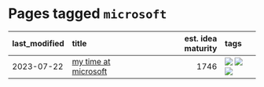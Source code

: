 # Pages tagged `microsoft`

|last_modified|title|est. idea maturity|tags
|:---|:---|---:|:---|
|2023-07-22|[my time at microsoft](../my_time_at_microsoft.md)|1746|[![](https://img.shields.io/badge/tag-amazon-4ed36d)](../tags/amazon.md) [![](https://img.shields.io/badge/tag-autobiographical-c456a9)](../tags/autobiographical.md) [![](https://img.shields.io/badge/tag-microsoft-e127da)](../tags/microsoft.md)|